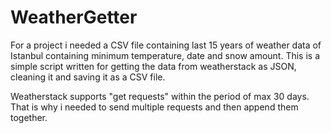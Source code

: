 # WeatherGetter
For a project i needed a CSV file containing last 15 years of weather data of Istanbul containing minimum temperature, date and snow amount. This is a simple script written for getting the data from weatherstack as JSON, cleaning it and saving it as a CSV file.

Weatherstack supports "get requests" within the period of max 30 days. That is why i needed to send multiple requests and then append them together.
